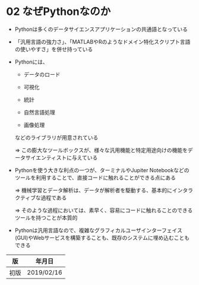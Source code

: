 02 なぜPythonなのか
=================

* Pythonは多くのデータサイエンスアプリケーションの共通語となっている

* 「汎用言語の強力さ」、「MATLABやRのようなドメイン特化スクリプト言語の使いやすさ」を併せ持っている

* Pythonには、

  * データのロード

  * 可視化

  * 統計

  * 自然言語処理

  * 画像処理

  などのライブラリが用意されている

  => この膨大なツールボックスが、様々な汎用機能と特定用途向けの機能をデータサイエンティストに与えている

* Pythonを使う大きな利点の一つが、ターミナルやJupiter Notebookなどのツールを利用することで、直接コードに触れることができる点にある

  => 機械学習とデータ解析は、データが解析者を駆動する、基本的にインタラクティブな過程である

  => そのような過程においては、素早く、容易にコードに触れることのできるツールを持つことが本質的

* Pythonは汎用言語なので、複雑なグラフィカルユーザインターフェイス(GUI)やWebサービスを構築することも、既存のシステムに埋め込むこともできる



| 版 |  年月日   |
|---|----------|
|初版|2019/02/16|
